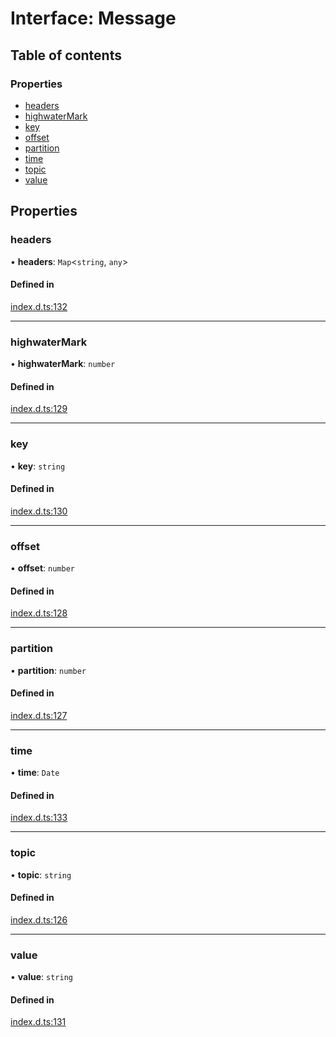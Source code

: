 # Interface: Message

## Table of contents

### Properties

- [headers](Message.md#headers)
- [highwaterMark](Message.md#highwatermark)
- [key](Message.md#key)
- [offset](Message.md#offset)
- [partition](Message.md#partition)
- [time](Message.md#time)
- [topic](Message.md#topic)
- [value](Message.md#value)

## Properties

### headers

• **headers**: `Map`<`string`, `any`\>

#### Defined in

[index.d.ts:132](https://github.com/mostafa/xk6-kafka/blob/6551819/index.d.ts#L132)

___

### highwaterMark

• **highwaterMark**: `number`

#### Defined in

[index.d.ts:129](https://github.com/mostafa/xk6-kafka/blob/6551819/index.d.ts#L129)

___

### key

• **key**: `string`

#### Defined in

[index.d.ts:130](https://github.com/mostafa/xk6-kafka/blob/6551819/index.d.ts#L130)

___

### offset

• **offset**: `number`

#### Defined in

[index.d.ts:128](https://github.com/mostafa/xk6-kafka/blob/6551819/index.d.ts#L128)

___

### partition

• **partition**: `number`

#### Defined in

[index.d.ts:127](https://github.com/mostafa/xk6-kafka/blob/6551819/index.d.ts#L127)

___

### time

• **time**: `Date`

#### Defined in

[index.d.ts:133](https://github.com/mostafa/xk6-kafka/blob/6551819/index.d.ts#L133)

___

### topic

• **topic**: `string`

#### Defined in

[index.d.ts:126](https://github.com/mostafa/xk6-kafka/blob/6551819/index.d.ts#L126)

___

### value

• **value**: `string`

#### Defined in

[index.d.ts:131](https://github.com/mostafa/xk6-kafka/blob/6551819/index.d.ts#L131)
